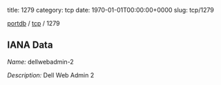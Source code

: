 title: 1279
category: tcp
date: 1970-01-01T00:00:00+0000
slug: tcp/1279

[portdb](/) / [tcp](/category/tcp.html) / 1279


## IANA Data

_Name:_ dellwebadmin-2

_Description:_ Dell Web Admin 2

